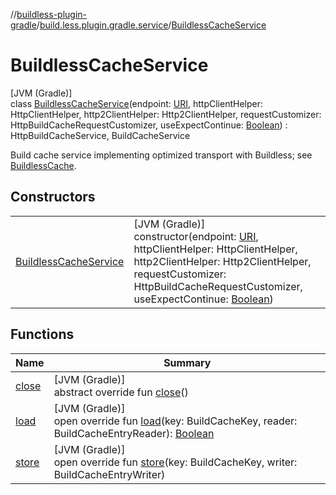 //[buildless-plugin-gradle](../../../index.md)/[build.less.plugin.gradle.service](../index.md)/[BuildlessCacheService](index.md)

# BuildlessCacheService

[JVM (Gradle)]\
class [BuildlessCacheService](index.md)(endpoint: [URI](https://docs.oracle.com/en/java/javase/11/docs/api/java.base/java/net/URI.html), httpClientHelper: HttpClientHelper, http2ClientHelper: Http2ClientHelper, requestCustomizer: HttpBuildCacheRequestCustomizer, useExpectContinue: [Boolean](https://kotlinlang.org/api/latest/jvm/stdlib/kotlin/-boolean/index.html)) : HttpBuildCacheService, BuildCacheService

Build cache service implementing optimized transport with Buildless; see [BuildlessCache](../-buildless-cache/index.md).

## Constructors

| | |
|---|---|
| [BuildlessCacheService](-buildless-cache-service.md) | [JVM (Gradle)]<br>constructor(endpoint: [URI](https://docs.oracle.com/en/java/javase/11/docs/api/java.base/java/net/URI.html), httpClientHelper: HttpClientHelper, http2ClientHelper: Http2ClientHelper, requestCustomizer: HttpBuildCacheRequestCustomizer, useExpectContinue: [Boolean](https://kotlinlang.org/api/latest/jvm/stdlib/kotlin/-boolean/index.html)) |

## Functions

| Name | Summary |
|---|---|
| [close](index.md#908827488%2FFunctions%2F73423754) | [JVM (Gradle)]<br>abstract override fun [close](index.md#908827488%2FFunctions%2F73423754)() |
| [load](load.md) | [JVM (Gradle)]<br>open override fun [load](load.md)(key: BuildCacheKey, reader: BuildCacheEntryReader): [Boolean](https://kotlinlang.org/api/latest/jvm/stdlib/kotlin/-boolean/index.html) |
| [store](store.md) | [JVM (Gradle)]<br>open override fun [store](store.md)(key: BuildCacheKey, writer: BuildCacheEntryWriter) |
